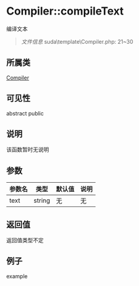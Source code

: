 # Compiler::compileText
编译文本
> *文件信息* suda\template\Compiler.php: 21~30
## 所属类 

[Compiler](../Compiler.md)

## 可见性

abstract  public  
## 说明

该函数暂时无说明

## 参数

 
| 参数名 | 类型 | 默认值 | 说明 |
|--------|-----|-------|-------|
 | text |  string | 无 | 无 |
## 返回值
返回值类型不定
## 例子

example